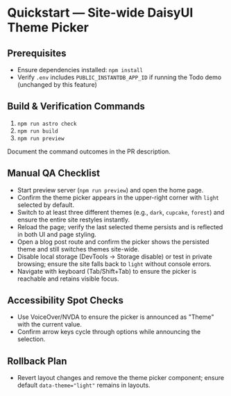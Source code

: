# Quickstart — Site-wide DaisyUI Theme Picker

## Prerequisites
- Ensure dependencies installed: `npm install`
- Verify `.env` includes `PUBLIC_INSTANTDB_APP_ID` if running the Todo demo (unchanged by this feature)

## Build & Verification Commands
1. `npm run astro check`
2. `npm run build`
3. `npm run preview`

Document the command outcomes in the PR description.

## Manual QA Checklist
- Start preview server (`npm run preview`) and open the home page.
- Confirm the theme picker appears in the upper-right corner with `light` selected by default.
- Switch to at least three different themes (e.g., `dark`, `cupcake`, `forest`) and ensure the entire site restyles instantly.
- Reload the page; verify the last selected theme persists and is reflected in both UI and page styling.
- Open a blog post route and confirm the picker shows the persisted theme and still switches themes site-wide.
- Disable local storage (DevTools -> Storage disable) or test in private browsing; ensure the site falls back to `light` without console errors.
- Navigate with keyboard (Tab/Shift+Tab) to ensure the picker is reachable and retains visible focus.

## Accessibility Spot Checks
- Use VoiceOver/NVDA to ensure the picker is announced as "Theme" with the current value.
- Confirm arrow keys cycle through options while announcing the selection.

## Rollback Plan
- Revert layout changes and remove the theme picker component; ensure default `data-theme="light"` remains in layouts.
